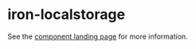 iron-localstorage
=================

See the [component landing page](http://www.polymer-project.org/docs/elements/iron-elements.html#iron-localstorage) for more information.
